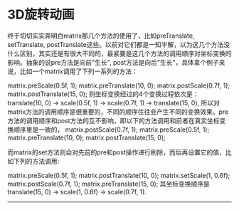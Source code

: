3D旋转动画
===

终于切切实实弄明白matrix那几个方法的使用了，比如preTranslate, setTranslate, postTranslate这些。以前对它们都是一知半解，以为这几个方法没什么区别，其实还是有很大不同的，最紧要是这几个方法的调用顺序对坐标变换的影响。抽象的说pre方法是向前"生长", post方法是向后"生长"，具体拿个例子来说，比如一个matrix调用了下列一系列的方法：

 

matrix.preScale(0.5f, 1); matrix.preTranslate(10, 0); matrix.postScale(0.7f, 1); matrix.postTranslate(15, 0); 则坐标变换经过的4个变换过程依次是：translate(10, 0) -> scale(0.5f, 1) -> scale(0.7f, 1) -> translate(15, 0), 所以对matrix方法的调用顺序是很重要的，不同的顺序往往会产生不同的变换效果。pre方法的调用顺序和post方法的互不影响，即以下的方法调用和前者在真实坐标变换顺序里是一致的， matrix.postScale(0.7f, 1); matrix.preScale(0.5f, 1); matrix.preTranslate(10, 0); matrix.postTranslate(15, 0);

而matrix的set方法则会对先前的pre和post操作进行刷除，而后再设置它的值，比如下列的方法调用:

matrix.preScale(0.5f, 1); matrix.postTranslate(10, 0); matrix.setScale(1, 0.6f); matrix.postScale(0.7f, 1); matrix.preTranslate(15, 0); 其坐标变换顺序是translate(15, 0) -> scale(1, 0.6f) -> scale(0.7f, 1).



		
---